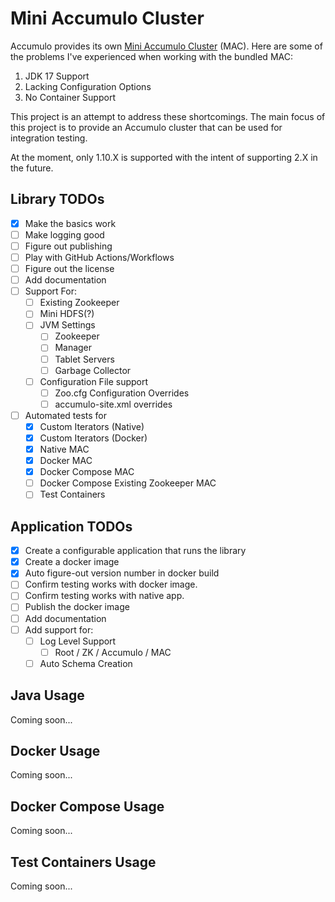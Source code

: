 # Mini Accumulo Cluster

Accumulo provides its own [Mini Accumulo Cluster](https://accumulo.apache.org/1.10/accumulo_user_manual.html#_mini_accumulo_cluster) (MAC).
Here are some of the problems I've experienced when working with the bundled MAC:

1. JDK 17 Support
2. Lacking Configuration Options
3. No Container Support

This project is an attempt to address these shortcomings. The main focus of
this project is to provide an Accumulo cluster that can be used for integration
testing.

At the moment, only 1.10.X is supported with the intent of supporting 2.X in
the future.

## Library TODOs

- [x] Make the basics work
- [ ] Make logging good
- [ ] Figure out publishing
- [ ] Play with GitHub Actions/Workflows
- [ ] Figure out the license
- [ ] Add documentation
- [ ] Support For:
    - [ ] Existing Zookeeper
    - [ ] Mini HDFS(?)
    - [ ] JVM Settings
      - [ ] Zookeeper
      - [ ] Manager
      - [ ] Tablet Servers
      - [ ] Garbage Collector
    - [ ] Configuration File support
      - [ ] Zoo.cfg Configuration Overrides
      - [ ] accumulo-site.xml overrides
- [ ] Automated tests for
  - [x] Custom Iterators (Native)
  - [x] Custom Iterators (Docker)
  - [x] Native MAC
  - [x] Docker MAC
  - [x] Docker Compose MAC
  - [ ] Docker Compose Existing Zookeeper MAC
  - [ ] Test Containers

## Application TODOs

- [x] Create a configurable application that runs the library
- [x] Create a docker image
- [x] Auto figure-out version number in docker build
- [ ] Confirm testing works with docker image.
- [ ] Confirm testing works with native app.
- [ ] Publish the docker image
- [ ] Add documentation
- [ ] Add support for:
  - [ ] Log Level Support
      - [ ] Root / ZK / Accumulo / MAC
  - [ ] Auto Schema Creation

## Java Usage

Coming soon...

## Docker Usage

Coming soon...

## Docker Compose Usage

Coming soon...

## Test Containers Usage

Coming soon...
